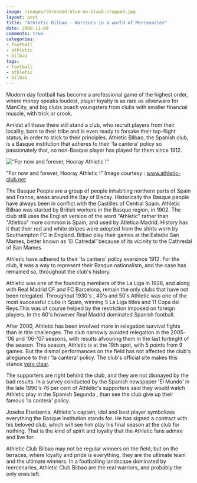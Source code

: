 ```yaml
---
image: /images/threaded-blue-on-black-cropped.jpg
layout: post
title: "Athletic Bilbao - Warriors in a world of Mercenaries"
date: 2008-11-08
comments: true
categories:
- football
- athletic
- bilbao
tags:
- football
- athletic
- bilbao
---
```


Modern day football has become a professional game of the highest order, where money speaks loudest, player loyalty is as rare as silverware for ManCity, and big clubs poach youngsters from clubs with smaller financial muscle, with trick or crook.

Amidst all these there still stand a club, who recruit players from their locality, born to their tribe and is even ready to forsake their top-flight status, in order to stick to their principles. Athletic Bilbao, the Spanish club, is a Basque institution that adheres to their 'la cantera' policy so passionately that, no non-Basque player has played for them since 1912.

!["For now and forever, Hooray Athletic !"](http://lh6.ggpht.com/_bZ_kjFIgY0w/SRVbQyFlrRI/AAAAAAAAAj0/zIOTJ0x1f1Y/athletic.jpg "For now and forever, Hooray Athletic !")

"For now and forever, Hooray Athletic !" Image courtesy : www.athletic-club.net


The Basque People are a group of people inhabiting northern parts of Spain and France, areas around the Bay of Biscay. Historically the Basque people have always been in conflict with the Castilles of Central Spain. Athletic Bilbao was started by British workers in the Basque region, in 1902. The club still uses the English version of the word "Athletic" rather than "Atletico" more common is Spain, and used by Atletico Madrid. History has it that their red and white stripes were adopted from the shirts worn by Southampton FC in England. Bilbao play their games at the Estadio San Mames, better known as 'El Catredal' because of its vicinity to the Cathredal of San Mames.

Athletic have adhered to their 'la cantera' policy eversince 1912. For the club, it was a way to represent their Basque nationalism, and the case has remained so, throughout the club's history.

Athletic was one of the founding members of the La Liga in 1928, and along with Real Madrid CF and FC Barcelona, remain the only clubs that have not been relegated. Throughout 1930's , 40's and 50's Athletic was one of the most successful clubs in Spain, winning 5 La Liga titles and 11 Copa del Reys.This was of course helped by the restriction imposed on foreign players. In the 60's however Real Madrid dominated Spanish football.

After 2000, Athletic has been involved more in relegation survival fights than in title challenges. The club narrowly avoided relegation in the 2005-'06 and '06-'07 seasons, with results afvouring them in the last fortnight of the season. This season, Athletic is at the 19th spot, with 5 points from 9 games. But the dismal performances on the field has not affected the club's allegiance to their 'la cantera' policy. The club's official site makes this stance [very clear](http://www.athletic-club.net/web/main.asp?a=2&b=1&c=1&d=0&idi=2).

The supporters are right behind the club, and they are not dismayed by the bad results. In a survey conducted by the Spanish newspaper 'El Mundo' in the late 1990's 76 per cent of Athletic's supporters said they would watch Athletic play in the Spanish Segunda , than see the club give up their famous 'la cantera' policy.

Joseba Etxeberria, Athletic's captain, idol and best player symbolizes everything the Basque institution stands for. He has signed a contract with his beloved club, which will see him play his final season at the club for nothing. That is the kind of spirit and loyalty that the Athletic fans admire and live for.

Athletic Club Bilbao may not be regular winners on the field, but on the terraces, where loyalty and pride is everything, they are the ultimate team and the ultimate winners. In a footballing landscape dominated by mercenaries, Athletic Club Bilbao are the real warriors, and probably the only ones left.
